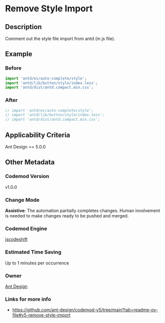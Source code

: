 # Remove Style Import

## Description

Comment out the style file import from antd (in js file).

## Example

### Before

```TypeScript
import 'antd/es/auto-complete/style';
import 'antd/lib/button/style/index.less';
import 'antd/dist/antd.compact.min.css';

```

### After

```TypeScript
// import 'antd/es/auto-complete/style';
// import 'antd/lib/button/style/index.less';
// import 'antd/dist/antd.compact.min.css';
```

## Applicability Criteria

Ant Design >= 5.0.0

## Other Metadata

### Codemod Version

v1.0.0

### Change Mode

**Assistive**: The automation partially completes changes. Human involvement is needed to make changes ready to be pushed and merged.

### **Codemod Engine**

[jscodeshift](https://github.com/facebook/jscodeshift)

### Estimated Time Saving

Up to 1 minutes per occurrence

### Owner

[Ant Design](https://github.com/ant-design)

### Links for more info

-   https://github.com/ant-design/codemod-v5/tree/main?tab=readme-ov-file#v5-remove-style-import
